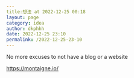 ```yaml
---
title:想法 at 2022-12-25 00:18
layout: page
category: idea
author: dkphhh
date: 2022-12-25 23:10
permalink: /2022-12-25-23-10
---
```

No more excuses to not have a blog or a website

https://montaigne.io/
